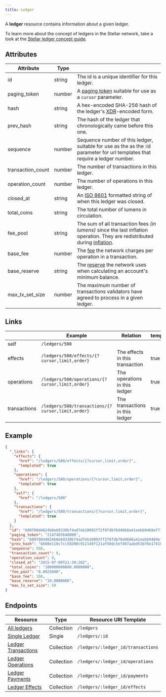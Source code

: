 ```yaml
---
title: Ledger
---
```


A **ledger** resource contains information about a given ledger.

To learn more about the concept of ledgers in the Stellar network, take a look at the [Stellar ledger concept guide](https://www.stellar.org/developers/learn/concepts/ledger.html).

## Attributes
| Attribute         | Type   |                                                                                                                               |
|-------------------|--------|-------------------------------------------------------------------------------------------------------------------------------|
| id                | string | The id is a unique identifier for this ledger.                                                                                |
| paging_token      | number | A [paging token](./page.md) suitable for use as a `cursor` parameter.                                                         |
| hash              | string | A hex-encoded SHA-256 hash of the ledger's [XDR](../../learn/xdr.md)-encoded form.                                            |
| prev_hash         | string | The hash of the ledger that chronologically came before this one.                                                             |
| sequence          | number | Sequence number of this ledger, suitable for use as the as the :id parameter for url templates that require a ledger number.  |
| transaction_count | number | The number of transactions in this ledger.                                                                                    |
| operation_count   | number | The number of operations in this ledger.                                                                                      |
| closed_at         | string | An [ISO 8601](https://en.wikipedia.org/wiki/ISO_8601) formatted string of when this ledger was closed.                        |
| total_coins       | string | The total number of lumens in circulation.                                                                                    |
| fee_pool          | string | The sum of all transaction fees *(in lumens)* since the last inflation operation. They are redistributed during [inflation].  |
| base_fee          | number | The [fee] the network charges per operation in a transaction.                                                                 |
| base_reserve      | string | The [reserve][fee] the network uses when calculating an account's minimum balance.                                            |
| max_tx_set_size   | number | The maximum number of transactions validators have agreed to process in a given ledger.                                       |

## Links
|              | Example                                           | Relation                        | templated |
|--------------|---------------------------------------------------|---------------------------------|-----------|
| self         | `/ledgers/500`                                    |                                 |           |
| effects      | `/ledgers/500/effects/{?cursor,limit,order}`      | The effects in this transaction | true      |
| operations   | `/ledgers/500/operations/{?cursor,limit,order}`   | The operations in this ledger   | true      |
| transactions | `/ledgers/500/transactions/{?cursor,limit,order}` | The transactions in this ledger | true      |


## Example

```json
{
  "_links": {
    "effects": {
      "href": "/ledgers/500/effects/{?cursor,limit,order}",
      "templated": true
    },
    "operations": {
      "href": "/ledgers/500/operations/{?cursor,limit,order}",
      "templated": true
    },
    "self": {
      "href": "/ledgers/500"
    },
    "transactions": {
      "href": "/ledgers/500/transactions/{?cursor,limit,order}",
      "templated": true
    }
  },
  "id": "689f00d4824b8e69330bf4ad7eb10092ff2f8fdb76d4668a41eebb9469ef7f30",
  "paging_token": "2147483648000",
  "hash": "689f00d4824b8e69330bf4ad7eb10092ff2f8fdb76d4668a41eebb9469ef7f30",
  "prev_hash": "b608e110c7cc58200c912140f121af50dc5ef407aabd53b76e1741080aca1cf0",
  "sequence": 500,
  "transaction_count": 0,
  "operation_count": 0,
  "closed_at": "2015-07-09T21:39:28Z",
  "total_coins": "100000000000.0000000",
  "fee_pool": "0.0025600",
  "base_fee": 100,
  "base_reserve": "10.0000000",
  "max_tx_set_size": 50
}
```

## Endpoints
| Resource                | Type       | Resource URI Template              |
|-------------------------|------------|------------------------------------|
| [All ledgers](../ledgers-all.md)         | Collection | `/ledgers`                         |
| [Single Ledger](../ledgers-single.md)       | Single     | `/ledgers/:id`                     |
| [Ledger Transactions](../transactions-for-ledger.md) | Collection | `/ledgers/:ledger_id/transactions` |
| [Ledger Operations](../operations-for-ledger.md)   | Collection | `/ledgers/:ledger_id/operations`   |
| [Ledger Payments](../payments-for-ledger.md)     | Collection | `/ledgers/:ledger_id/payments`     |
| [Ledger Effects](../effects-for-ledger.md)      | Collection | `/ledgers/:ledger_id/effects`      |



[inflation]: https://www.stellar.org/developers/learn/concepts/inflation.html
[fee]: https://www.stellar.org/developers/learn/concepts/fees.html
